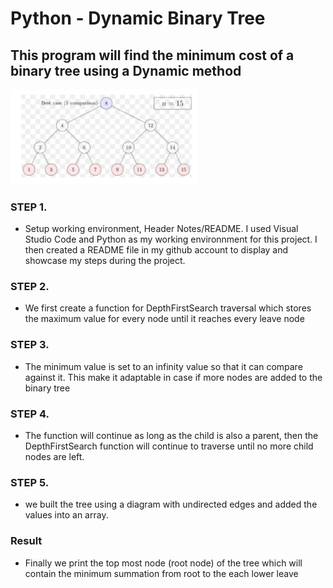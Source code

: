 # Python - Dynamic Binary Tree

## This program will find the minimum cost of a binary tree using a Dynamic method
<img src="Images/1.JPG" width="300" >
  
 ### STEP 1.
* Setup working environment, Header Notes/README.
I used Visual Studio Code and Python as my working environnment for this project. I then created a README file in my github account to display
and showcase my steps during the project. 

### STEP 2.
* We first create a function for DepthFirstSearch traversal which stores the maximum value for every node until it reaches every leave node

### STEP 3.
* The minimum value is set to an infinity value so that it can compare against it. This make it adaptable in case if more nodes are added to the binary tree

### STEP 4.
* The function will continue as long as the child is also a parent, then the DepthFirstSearch function will continue to traverse until no more child nodes are left.

### STEP 5. 
* we built the tree using a diagram with undirected edges and added the values into an array. 

### Result
* Finally we print the top most node (root node) of the tree which will contain the minimum summation from root to the each lower leave
